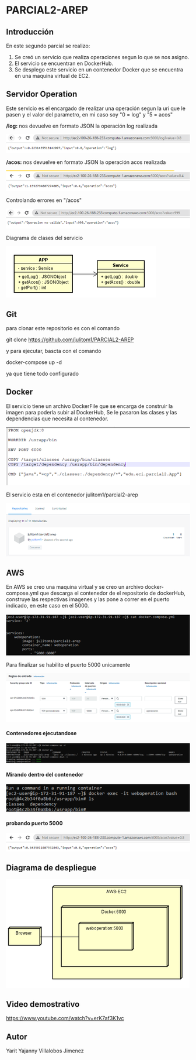 # PARCIAL2-AREP

## Introducción

En este segundo parcial se realizo:

  1. Se creó un servicio que realiza operaciones segun lo que se nos asigno.
  2. El servicio se encuentran en DockerHub.
  3. Se desplego este servicio en un contenedor Docker que se encuentra en una maquina virtual de EC2.
 
## Servidor Operation

Este servicio es el encargado de realizar una operación segun la uri que le pasen y el valor del parametro, en mi caso soy "0 = log" y "5 = acos"

**/log:** nos devuelve en formato JSON la operación log realizada

![](img/Captura4.PNG)

**/acos:** nos devuelve en formato JSON la operación acos realizada

![](img/Captura16.PNG)

Controlando errores en "/acos"

![](img/Captura5.PNG)

Diagrama de clases del servicio

![](img/Captura15.PNG)

## Git 

para clonar este repositorio es con el comando 

git clone https://github.com/julitom1/PARCIAL2-AREP

y para ejecutar, bascta con el comando

docker-compose up -d

ya que tiene todo configurado

## Docker

El servicio tiene un archivo DockerFile que se encarga de construir la imagen para poderla subir al DockerHub, Se le pasaron las clases y las dependencias que necesita al contenedor.

![](img/Captura9.PNG)

El servicio esta en el contenedor julitom1/parcial2-arep

![](img/Captura2.PNG)

## AWS

En AWS se creo una maquina virtual y se creo un archivo docker-compose.yml que descarga el contenedor de el repositorio de dockerHub, construye las respectivas imagenes y las pone a correr en el puerto indicado, en este caso en el 5000.

![](img/Captura6.PNG)

Para finalizar se habilito el puerto 5000 unicamente

![](img/Captura1.PNG)


#### Contenedores ejecutandose

![](img/Captura7.PNG)

#### Mirando dentro del contenedor

![](img/Captura8.PNG)

#### probando puerto 5000

![](img/Captura3.PNG)

## Diagrama de despliegue

![](img/Captura14.PNG)

## Video demostrativo

https://www.youtube.com/watch?v=erK7af3K1vc

## Autor

Yarit Yajanny Villalobos Jimenez
